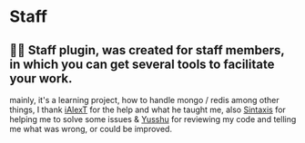 # Staff

🕵️‍♀️ Staff plugin, was created for staff members, in which you can get several tools to facilitate your work.
----
mainly, it's a learning project, how to handle mongo / redis among other things, I
thank [iAlexT](https://github.com/iAlexT) for the help and what he taught me,
also [Sintaxis](https://github.com/Solotory) for helping me to solve some issues & [Yusshu](https://github.com/yusshu) for reviewing my code and
telling me what was wrong, or could be improved.
